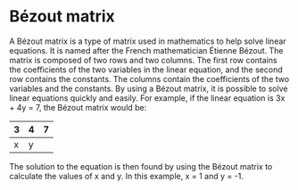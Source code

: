 # Bézout matrix

A Bézout matrix is a type of matrix used in mathematics to help solve linear equations. It is named after the French mathematician Étienne Bézout. The matrix is composed of two rows and two columns. The first row contains the coefficients of the two variables in the linear equation, and the second row contains the constants. The columns contain the coefficients of the two variables and the constants. By using a Bézout matrix, it is possible to solve linear equations quickly and easily. For example, if the linear equation is 3x + 4y = 7, the Bézout matrix would be: 

|  3  |  4  |  7  |
| --- | --- | --- |
|  x  |  y  |     |

The solution to the equation is then found by using the Bézout matrix to calculate the values of x and y. In this example, x = 1 and y = -1.
